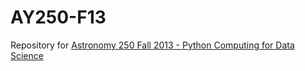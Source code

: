 AY250-F13
=========

Repository for [Astronomy 250 Fall 2013 - Python Computing for Data Science](http://profjsb.github.io/python-seminar/)
